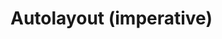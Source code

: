 # Autolayout (imperative)

<div id="example"></div>

<script type="application/javascript">
  new Vue({
    el: '#example',
    template: '<live-code class="full" :template="code" mode="html>iframe" :debounce="200" />',
    data: {
      code: stripIndent(/*html*/`
        <body touch-action="none">
          <script src="${location.origin+location.pathname}global.js"><\/script>
          <!-- pointer events polyfill (touch-action support for Safari 13 (2019) and lower) -->
          <script src="https://code.jquery.com/pep/0.4.3/pep.js"><\/script>

          <style>
              body, html {
                  width: 100%; height: 100%;
                  margin: 0; padding: 0;
                  overflow: hidden;
                  touch-action: none; /* prevent touch drag from scrolling */
              }
          <\/style>

          <script type="module">
              const {
                  Autolayout,
                  Scene,
                  AmbientLight,
                  PointLight,
                  MixedPlane,
                  Sphere,
                  CameraRig
              } = LUME

              LUME.defineElements()

              const scene = document.body.appendChild(
                  new Scene().set({
                      webgl: true,
                  })
              )

              scene.setAttribute('touch-action', 'none')

              scene.append(
                  new CameraRig().set({
                      alignPoint: [0.5, 0.5]
                  })
              )

              scene.append(
                  new AmbientLight().set({
                      intensity: 0.1,
                  })
              )

              const pointLight = scene.appendChild(
                  new PointLight().set({
                      color: "white",
                      position: "300 300 120",
                      size: "0 0 0",
                      castShadow: "true",
                      intensity: "0.5",
                      shadowRadius: 2,
                      distance: 800,
                      shadowBias: -0.01,
                  })
              )

              const sphere = pointLight.appendChild(
                  new Sphere().set({
                      size: [10, 10, 10],
                      color: "white",
                      receiveShadow: false,
                      castShadow: false,
                      mountPoint: [0.5, 0.5, 0.5],
                      style: "pointer-events: none",
                  })
              )

              const behaviors = sphere.getAttribute('has')
              sphere.setAttribute('has', behaviors.replace('phong-material', 'basic-material'))

              const vfl1 = \`
                  //viewport aspect-ratio:3/1 max-height:300
                  H:|-[row:[one(two,five)]-[two]-[five]]-|
                  V:|-[row]-|
              \`
              const vfl2 = \`
                  V:|-[one(three)]-[three]-|
                  V:|-[two(four)]-[four]-|
                  V:[five(four)]-|
                  |-[one(two)]-[two]-|
                  |-[three(four,five)]-[four]-[five]-|
              \`

              const layout = scene.appendChild(
                  new Autolayout().set({
                      size: (x,y,z,t) => [ 600+200*Math.sin(t/1000), 400+200*Math.sin(t/1000), z ],
                      position: "0 0 0",
                      alignPoint: " 0.5 0.5 0",
                      mountPoint: " 0.5 0.5 0",
                      visualFormat: vfl2,
                      style: "background: rgba(0,0,0,0.3)",
                  })
              );

              const text = \`
                  This is a paragraph of text to show that it reflows when the
                  size of the layout changes size so that the awesomeness can be
                  observed in its fullness.
              \`

              for (const slot of ['one', 'two', 'three', 'four', 'five']) {
                  layout.append(
                      new MixedPlane().set({
                          color: 'deeppink',
                          size: [1, 1],
                          sizeMode: ['proportional', 'proportional'],
                          slot,
                          textContent: text,
                      })
                  )
              }

              document.addEventListener('pointermove', e => {
                  e.preventDefault()
                  pointLight.position.x = e.clientX
                  pointLight.position.y = e.clientY
              })

              let lastSize = 'big'
              let size = 'big' // or 'small'

              LUME.autorun(() => {
                  const {x, y, z} = layout.calculatedSize

                  if (x <= 600) size = 'small'
                  else size = 'big'

                  if (lastSize !== size) {
                      if (size === 'small') layout.visualFormat = vfl1
                      else layout.visualFormat = vfl2
                  }

                  lastSize = size
              })
          <\/script>
        </body>
      `).trim()
    },
  })
</script>
